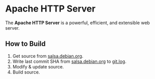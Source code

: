 # Apache HTTP Server

The **Apache HTTP Server** is a powerful, efficient, and extensible web server.

## How to Build

1. Get source from [salsa.debian.org](https://salsa.debian.org/apache-team/apache2).
2. Write last commit SHA from [salsa.debian.org](https://salsa.debian.org/apache-team/apache2) to [git.log](git.log).
3. Modify & update source.
4. Build source.
